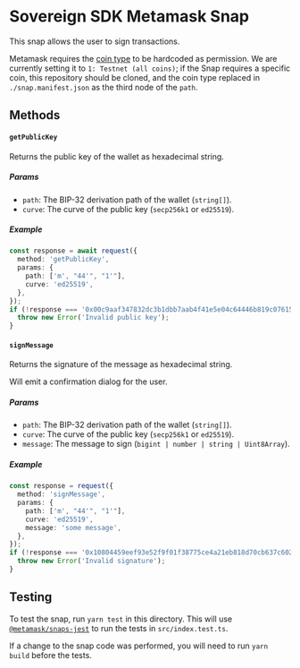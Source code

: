 # Sovereign SDK Metamask Snap

This snap allows the user to sign transactions.

Metamask requires the [coin type](https://github.com/satoshilabs/slips/blob/master/slip-0044.md#registered-coin-types) to be hardcoded as permission. We are currently setting it to `1: Testnet (all coins)`; if the Snap requires a specific coin, this repository should be cloned, and the coin type replaced in `./snap.manifest.json` as the third node of the `path`.

## Methods

#### `getPublicKey`

Returns the public key of the wallet as hexadecimal string.

##### Params

- `path`: The BIP-32 derivation path of the wallet (`string[]`).
- `curve`: The curve of the public key (`secp256k1` or `ed25519`).

##### Example

```typescript
const response = await request({
  method: 'getPublicKey',
  params: {
    path: ['m', "44'", "1'"],
    curve: 'ed25519',
  },
});
if (!response === '0x00c9aaf347832dc3b1dbb7aab4f41e5e04c64446b819c0761571c27b9f90eacb27') {
  throw new Error('Invalid public key');
}
```

#### `signMessage`

Returns the signature of the message as hexadecimal string.

Will emit a confirmation dialog for the user.

##### Params

- `path`: The BIP-32 derivation path of the wallet (`string[]`).
- `curve`: The curve of the public key (`secp256k1` or `ed25519`).
- `message`: The message to sign (`bigint | number | string | Uint8Array`).

##### Example

```typescript
const response = request({
  method: 'signMessage',
  params: {
    path: ['m', "44'", "1'"],
    curve: 'ed25519',
    message: 'some message',
  },
});
if (!response === '0x10804459eef93e52f9f01f38775ce4a21eb818d70cb637c602267f48c4e129fb2f68bc24bf74c84a1950227ea76d7c1ce860e4867941ef793c83399621c69c0d') {
  throw new Error('Invalid signature');
}
```

## Testing

To test the snap, run `yarn test` in this directory. This will use [`@metamask/snaps-jest`](https://github.com/MetaMask/snaps/tree/main/packages/snaps-jest) to run the tests in `src/index.test.ts`.

If a change to the snap code was performed, you will need to run `yarn build` before the tests.
